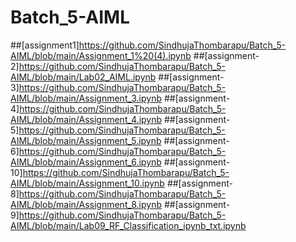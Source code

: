 # Batch_5-AIML
##[assignment1]https://github.com/SindhujaThombarapu/Batch_5-AIML/blob/main/Assignment_1%20(4).ipynb
##[assignment-2]https://github.com/SindhujaThombarapu/Batch_5-AIML/blob/main/Lab02_AIML.ipynb
##[assignment-3]https://github.com/SindhujaThombarapu/Batch_5-AIML/blob/main/Assignment_3.ipynb
##[assignment-4]https://github.com/SindhujaThombarapu/Batch_5-AIML/blob/main/Assignment_4.ipynb
##[assignment-5]https://github.com/SindhujaThombarapu/Batch_5-AIML/blob/main/Assignment_5.ipynb
##[assignment-6]https://github.com/SindhujaThombarapu/Batch_5-AIML/blob/main/Assignment_6.ipynb
##[assignment-10]https://github.com/SindhujaThombarapu/Batch_5-AIML/blob/main/Assignment_10.ipynb
##[assignment-8]https://github.com/SindhujaThombarapu/Batch_5-AIML/blob/main/Assignment_8.ipynb
##[assignment-9]https://github.com/SindhujaThombarapu/Batch_5-AIML/blob/main/Lab09_RF_Classification_ipynb_txt.ipynb





